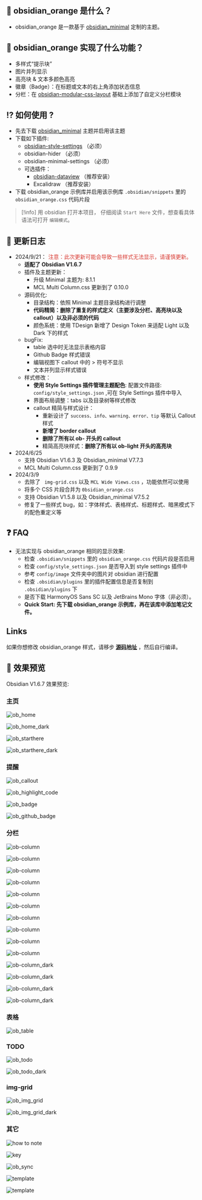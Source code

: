 ##  🎉  obsidian_orange 是什么？

- obsidian_orange 是一款基于 [obsidian_minimal](https://github.com/kepano/obsidian-minimal) 定制的主题。

##  📝  obsidian_orange 实现了什么功能？

- 多样式“提示块”
- 图片并列显示
- 高亮块 & 文本多颜色高亮
- 徽章（Badge）：在标题或文本的右上角添加状态信息
- 分栏：在 [obsidian-modular-css-layout](https://github.com/efemkay/obsidian-modular-css-layout) 基础上添加了自定义分栏模块

## ⁉  如何使用 ?

- 先去下载 [obsidian_minimal](https://github.com/kepano/obsidian-minimal) 主题并启用该主题
- 下载如下插件:
	- [obsidian-style-settings](https://github.com/mgmeyers/obsidian-style-settings) （必须）
	- obsidian-hider （必须）
	- obsidian-minimal-settings （必须）
	- 可选插件：
		- [obsidian-dataview](https://github.com/blacksmithgu/obsidian-dataview) （推荐安装）
		- Excalidraw （推荐安装）
- 下载 obsidian_orange 示例库并启用该示例库 `.obsidian/snippets` 里的 `obsidian_orange.css` 代码片段


> [!info] 用 obsidian 打开本项目， 仔细阅读 `Start Here` 文件，想查看具体语法可打开 `编辑模式`。


##  📅 更新日志

- 2024/9/21：<span style="color: rgb(216, 57, 49);padding: 5px 5px">注意：此次更新可能会导致一些样式无法显示，请谨慎更新。</span>
	- **适配了 Obsidian V1.6.7**
	- 插件及主题更新：
		- 升级 Minimal 主题为: 8.1.1
		- MCL Multi Column.css 更新到了 0.10.0
	- 源码优化:  
		- 目录结构：依照 Minimal 主题目录结构进行调整
		- **代码精简：删除了重复的样式定义（主要涉及分栏、高亮块以及 callout）以及非必须的代码**
		- 颜色系统：使用 TDesign 新增了 Design Token 来适配 Light 以及 Dark 下的样式
	- bugFix:
		- table 选中时无法显示表格内容
		- Github Badge 样式错误
		- 编辑视图下 callout 中的 > 符号不显示
		- 文本并列显示样式错误
	- 样式修改：
		- **使用 Style Settings 插件管理主题配色**:  配置文件路径:  `config/style_settings.json` ,可在 Style Settings 插件中导入
		- 界面布局调整：tabs 以及目录树等样式修改
		- callout 精简与样式设计：
			- 重新设计了  `success、info、warning、error、tip`  等默认 Callout 样式
			- **新增了 border callout**
			- **删除了所有以 ob- 开头的 callout**
			- 精简高亮块样式：**删除了所有以 ob-light 开头的高亮块**
- 2024/6/25
	- 支持 Obsidian V1.6.3 及 Obsidian_minimal V7.7.3
	- MCL Multi Column.css 更新到了 0.9.9
- 2024/3/9 
	- 去除了 ` img-grid.css` 以及 `MCL Wide Views.css` ，功能依然可以使用
	- 将多个 CSS 片段合并为 `0bsidian_orange.css`
	- 支持 Obsidian V1.5.8 以及 Obsidian_minimal V7.5.2
	- 修复了一些样式 bug，如：字体样式、表格样式、标题样式、暗黑模式下的配色重定义等

##  ❓ FAQ

- 无法实现与 obsidian_orange 相同的显示效果: 
	- 检查 `.obsidian/snippets` 里的 `obsidian_orange.css` 代码片段是否启用
	- 检查 `config/style_settings.json` 是否导入到 style settings 插件中
	- 参考 `config/image` 文件夹中的图片对 obsidian 进行配置
	- 检查 `.obsidian/plugins` 里的插件配置信息是否复制到 `.obsidian/plugins` 下
	- 是否下载 HarmonyOS Sans SC 以及 JetBrains Mono 字体（非必须）。
	-  **Quick Start: 先下载 obsidian_orange 示例库，再在该库中添加笔记文件。**

## Links

如果你想修改 obsidian_orange 样式，请移步 **[源码地址](https://github.com/iEchoxu/obsidian_orange_src)** ，然后自行编译。

## 🎨  效果预览

Obsidian V1.6.7 效果预览:

### 主页

![ob_home](images/ob_home.png)

![ob_home_dark](images/ob_home_dark.png)

![ob_starthere](images/ob_starthere.png)

![ob_starthere_dark](images/ob_starthere_dark.png)


### 提醒

![ob_callout](images/ob_callouts.png)

![ob_highlight_code](images/ob_highlight_code.png)

![ob_badge](images/ob_badge.png)

![ob_github_badge](images/ob_github_badge.png)

### 分栏

![ob-column](images/ob_column-light.png)

![ob-column](images/ob_column_1.png)

![ob-column](images/ob_column_2.png)

![ob-column](images/ob_column_3.png)

![ob-column](images/ob_column_4.png)

![ob-column](images/ob_column_5.png)

![ob-column](images/ob_column_6.png)

![ob-column](images/ob_column_7.png)

![ob-column](images/ob_column_8.png)

![ob-column](images/ob_column_9.png)

![ob-column_dark](images/ob_column_dark.png)

![ob-column_dark](images/ob_column_dark1.png)

![ob-column_dark](images/ob_column_dark2.png)

![ob-column_dark](images/ob_column_dark3.png)

### 表格

![ob_table](images/ob_table.png)

### TODO

![ob_todo](images/ob_todo.png)

![ob_todo_dark](images/ob_todo_dark.png)

### img-grid

![ob_img_grid](images/ob_img_grid.png)

![ob_img_grid_dark](images/ob_img_grid_dark.png)

### 其它

![how to note](images/ob_note.png)

![key](images/ob_quick.png)

![ob_sync](images/ob_sync.png)

![template](images/ob_temp.png)

![template](images/ob_temp_dark.png)